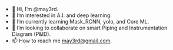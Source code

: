 - 👋 Hi, I’m @may3rd.
- 👀 I’m interested in A.I. and deep learning.
- 🌱 I’m currently learning Mask_RCNN, yolo, and Core ML.
- 💞️ I’m looking to collaborate on smart Piping and Instrumentation Diagram (P&ID).
- 📫 How to reach me [may3rd@gmail.com](may3rd@gmail.com).

<!---
may3rd/may3rd is a ✨ special ✨ repository because its `README.md` (this file) appears on your GitHub profile.
You can click the Preview link to take a look at your changes.
--->
